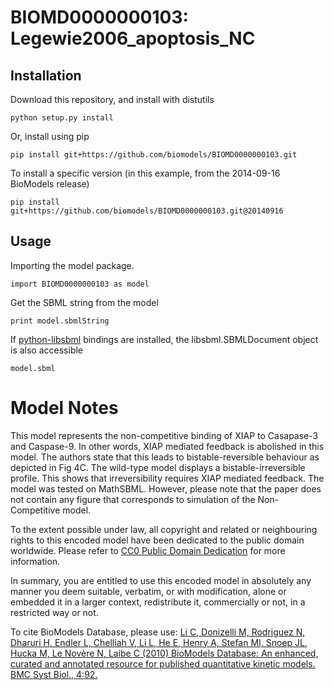 # BIOMD0000000103: Legewie2006_apoptosis_NC

## Installation

Download this repository, and install with distutils

`python setup.py install`

Or, install using pip

`pip install git+https://github.com/biomodels/BIOMD0000000103.git`

To install a specific version (in this example, from the 2014-09-16 BioModels release)

`pip install git+https://github.com/biomodels/BIOMD0000000103.git@20140916`

## Usage

Importing the model package.

`import BIOMD0000000103 as model`

Get the SBML string from the model

`print model.sbmlString`

If [python-libsbml](https://pypi.python.org/pypi/python-libsbml) bindings are
installed, the libsbml.SBMLDocument object is also accessible

`model.sbml`


# Model Notes


This model represents the non-competitive binding of XIAP to Casapase-3 and
Caspase-9. In other words, XIAP mediated feedback is abolished in this model.
The authors state that this leads to bistable-reversible behaviour as depicted
in Fig 4C. The wild-type model displays a bistable-irreversible profile. This
shows that irreversibility requires XIAP mediated feedback. The model was
tested on MathSBML. However, please note that the paper does not contain any
figure that corresponds to simulation of the Non-Competitive model.

  

To the extent possible under law, all copyright and related or neighbouring
rights to this encoded model have been dedicated to the public domain
worldwide. Please refer to [CC0 Public Domain
Dedication](http://creativecommons.org/publicdomain/zero/1.0/) for more
information.

In summary, you are entitled to use this encoded model in absolutely any
manner you deem suitable, verbatim, or with modification, alone or embedded it
in a larger context, redistribute it, commercially or not, in a restricted way
or not.

  

To cite BioModels Database, please use: [Li C, Donizelli M, Rodriguez N,
Dharuri H, Endler L, Chelliah V, Li L, He E, Henry A, Stefan MI, Snoep JL,
Hucka M, Le Novère N, Laibe C (2010) BioModels Database: An enhanced, curated
and annotated resource for published quantitative kinetic models. BMC Syst
Biol., 4:92.](http://www.ncbi.nlm.nih.gov/pubmed/20587024)


